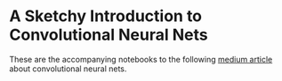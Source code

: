 # A Sketchy Introduction to Convolutional Neural Nets

These are the accompanying notebooks to the following [medium article](https://medium.com/@oem_83498/a-sketchy-introduction-to-convolutional-neural-nets-68aee726fbd1) about convolutional neural nets.


